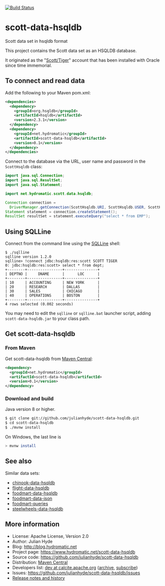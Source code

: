 <!--
{% comment %}
Licensed to Julian Hyde under one or more contributor license
agreements.  See the NOTICE file distributed with this work
for additional information regarding copyright ownership.
Julian Hyde licenses this file to you under the Apache
License, Version 2.0 (the "License"); you may not use this
file except in compliance with the License.  You may obtain a
copy of the License at

http://www.apache.org/licenses/LICENSE-2.0

Unless required by applicable law or agreed to in writing,
software distributed under the License is distributed on an
"AS IS" BASIS, WITHOUT WARRANTIES OR CONDITIONS OF ANY KIND,
either express or implied.  See the License for the specific
language governing permissions and limitations under the
License.
{% endcomment %}
-->
[![Build Status](https://github.com/julianhyde/scott-data-hsqldb/actions/workflows/main.yml/badge.svg?branch=main)](https://github.com/julianhyde/scott-data-hsqldb/actions?query=branch%3Amain)

# scott-data-hsqldb
Scott data set in hsqldb format

This project contains the Scott data set as an
HSQLDB database.

It originated as the "<a href="https://community.oracle.com/message/10655227">Scott/Tiger</a>"
account that has been installed with Oracle since time immemorial.

## To connect and read data

Add the following to your Maven pom.xml:
```xml
<dependencies>
  <dependency>
    <groupId>org.hsqldb</groupId>
    <artifactId>hsqldb</artifactId>
    <version>2.3.1</version>
  </dependency>
  <dependency>
    <groupId>net.hydromatic</groupId>
    <artifactId>scott-data-hsqldb</artifactId>
    <version>0.1</version>
  </dependency>
</dependencies>
```

Connect to the database via the URL, user name and password in the
`ScottHsqldb` class:

```java
import java.sql.Connection;
import java.sql.ResultSet;
import java.sql.Statement;

import net.hydromatic.scott.data.hsqldb;

Connection connection =
  DriverManager.getConnection(ScottHsqldb.URI, ScottHsqldb.USER, ScottHsqldb.PASSWORD);
Statement statement = connection.createStatement();
ResultSet resultSet = statement.executeQuery("select * from EMP");
```

## Using SQLLine

Connect from the command line using the [SQLLine](https://github.com/julianhyde/sqlline) shell:

```
$ ./sqlline
sqlline version 1.2.0
sqlline> !connect jdbc:hsqldb:res:scott SCOTT TIGER
0: jdbc:hsqldb:res:scott> select * from dept;
+--------+----------------+---------------+
| DEPTNO |     DNAME      |      LOC      |
+--------+----------------+---------------+
| 10     | ACCOUNTING     | NEW YORK      |
| 20     | RESEARCH       | DALLAS        |
| 30     | SALES          | CHICAGO       |
| 40     | OPERATIONS     | BOSTON        |
+--------+----------------+---------------+
4 rows selected (0.002 seconds)
```

You may need to edit the `sqlline` or `sqlline.bat` launcher script,
adding `scott-data-hsqldb.jar` to your class path.

## Get scott-data-hsqldb

### From Maven

Get scott-data-hsqldb from
<a href="https://search.maven.org/#search%7Cga%7C1%7Cg%3Anet.hydromatic%20a%3Ascott-data-hsqldb">Maven Central</a>:

```xml
<dependency>
  <groupId>net.hydromatic</groupId>
  <artifactId>scott-data-hsqldb</artifactId>
  <version>0.1</version>
</dependency>
```

### Download and build

Java version 8 or higher.

```bash
$ git clone git://github.com/julianhyde/scott-data-hsqldb.git
$ cd scott-data-hsqldb
$ ./mvnw install
```

On Windows, the last line is

```bash
> mvnw install
```

## See also

Similar data sets:
* [chinook-data-hsqldb](https://github.com/julianhyde/chinook-data-hsqldb)
* [flight-data-hsqldb](https://github.com/julianhyde/flight-data-hsqldb)
* [foodmart-data-hsqldb](https://github.com/julianhyde/foodmart-data-hsqldb)
* [foodmart-data-json](https://github.com/julianhyde/foodmart-data-json)
* [foodmart-queries](https://github.com/julianhyde/foodmart-queries)
* [steelwheels-data-hsqldb](https://github.com/julianhyde/steelwheels-data-hsqldb)

## More information

* License: Apache License, Version 2.0
* Author: Julian Hyde
* Blog: http://blog.hydromatic.net
* Project page: https://www.hydromatic.net/scott-data-hsqldb
* Source code: https://github.com/julianhyde/scott-data-hsqldb
* Distribution: <a href="https://search.maven.org/#search%7Cga%7C1%7Ca%3A%22scott-data-hsqldb%22">Maven Central</a>
* Developers list:
  <a href="mailto:dev@calcite.apache.org">dev at calcite.apache.org</a>
  (<a href="https://mail-archives.apache.org/mod_mbox/calcite-dev/">archive</a>,
  <a href="mailto:dev-subscribe@calcite.apache.org">subscribe</a>)
* Issues: https://github.com/julianhyde/scott-data-hsqldb/issues
* <a href="HISTORY.md">Release notes and history</a>
